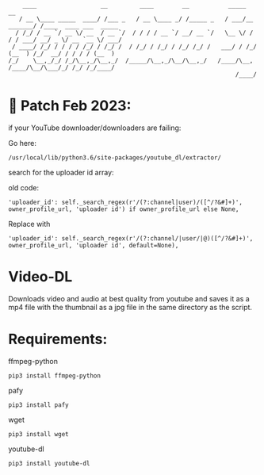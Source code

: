 ```
    ____                  __         ____        __           _____            __                     
   / __ \____ _____  ____/ /___ _   / __ \____ _/ /_____ _   / ___/__  _______/ /____  ____ ___  _____
  / /_/ / __ `/ __ \/ __  / __ `/  / / / / __ `/ __/ __ `/   \__ \/ / / / ___/ __/ _ \/ __ `__ \/ ___/
 / ____/ /_/ / / / / /_/ / /_/ /  / /_/ / /_/ / /_/ /_/ /   ___/ / /_/ (__  ) /_/  __/ / / / / (__  ) 
/_/    \__,_/_/ /_/\__,_/\__,_/  /_____/\__,_/\__/\__,_/   /____/\__, /____/\__/\___/_/ /_/ /_/____/  
                                                                /____/                                
```
# 💾 Patch Feb 2023:
if your YouTube downloader/downloaders are failing:

Go here:

```
/usr/local/lib/python3.6/site-packages/youtube_dl/extractor/
```
search for the uploader id array:

old code:
```
'uploader_id': self._search_regex(r'/(?:channel|user)/([^/?&#]+)', owner_profile_url, 'uploader id') if owner_profile_url else None,
```
Replace with
```
'uploader_id': self._search_regex(r'/(?:channel/|user/|@)([^/?&#]+)', owner_profile_url, 'uploader id', default=None),
```

# Video-DL
Downloads video and audio at best quality from youtube and saves it as a mp4 file with the thumbnail as a jpg file in the same directory as the script.

# Requirements:
ffmpeg-python
```
pip3 install ffmpeg-python
```
pafy
```
pip3 install pafy
```
wget
```
pip3 install wget
```
youtube-dl
```
pip3 install youtube-dl
```

